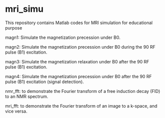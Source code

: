 # mri_simu
This repository contains Matlab codes for MRI simulation for educational purpose

magn1: Simulate the magnetization precession under B0.

magn2: Simulate the magnetization precession under B0 during the 90 RF pulse (B1) excitation.

magn3: Simulate the magnetization relaxation under B0 after the 90 RF pulse (B1) excitation.

magn4: Simulate the magnetization precession under B0 after the 90 RF pulse (B1) excitation (signal detection).

nmr_fft: to demonstrate the Fourier transform of a free induction decay (FID) to an NMR spectrum.

mri_fft: to demonstrate the Fourier transform of an image to a k-space, and vice versa.
